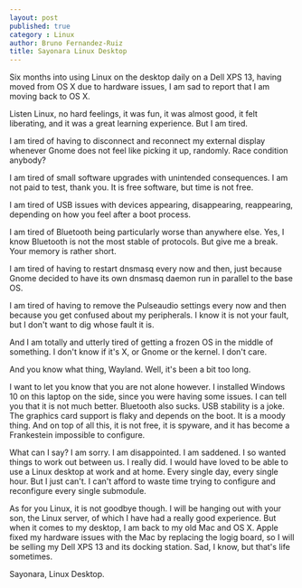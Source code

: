 ```yaml
---
layout: post
published: true
category : Linux
author: Bruno Fernandez-Ruiz
title: Sayonara Linux Desktop
---
```

Six months into using Linux on the desktop daily on a Dell XPS 13, having moved from OS X due to hardware issues, I am sad to report that I am moving back to OS X.

Listen Linux, no hard feelings, it was fun, it was almost good, it felt liberating, and it was a great learning experience. But I am tired.

I am tired of having to disconnect and reconnect my external display whenever Gnome does not feel like picking it up, randomly. Race condition anybody?

I am tired of small software upgrades with unintended consequences. I am not paid to test, thank you. It is free software, but time is not free.

I am tired of USB issues with devices appearing, disappearing, reappearing, depending on how you feel after a boot process.

I am tired of Bluetooth being particularly worse than anywhere else. Yes, I know Bluetooth is not the most stable of protocols. But give me a break. Your memory is rather short.

I am tired of having to restart dnsmasq every now and then, just because Gnome decided to have its own dnsmasq daemon run in parallel to the base OS.

I am tired of having to remove the Pulseaudio settings every now and then because you get confused about my peripherals. I know it is not your fault, but I don't want to dig whose fault it is.

And I am totally and utterly tired of getting a frozen OS in the middle of something. I don't know if it's X, or Gnome or the kernel. I don't care.

And you know what thing, Wayland. Well, it's been a bit too long.

I want to let you know that you are not alone however. I installed Windows 10 on this laptop on the side, since you were having some issues. I can tell you that it is not much better. Bluetooth also sucks. USB stability is a joke. The graphics card support is flaky and depends on the boot. It is a moody thing. And on top of all this, it is not free, it is spyware, and it has become a Frankestein impossible to configure.

What can I say? I am sorry. I am disappointed. I am saddened. I so wanted things to work out between us. I really did. I would have loved to be able to use a Linux desktop at work and at home. Every single day, every single hour. But I just can't. I can't afford to waste time trying to configure and reconfigure every single submodule.

As for you Linux, it is not goodbye though. I will be hanging out with your son, the Linux server, of which I have had a really good experience. But when it comes to my desktop, I am back to my old Mac and OS X. Apple fixed my hardware issues with the Mac by replacing the logig board, so I will be selling my Dell XPS 13 and its docking station. Sad, I know, but that's life sometimes.

Sayonara, Linux Desktop.
